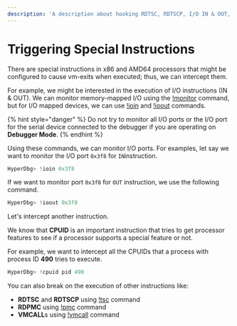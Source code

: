 ```yaml
---
description: 'A description about hooking RDTSC, RDTSCP, I/O IN & OUT, RDPMC, etc.'
---
```


# Triggering Special Instructions

There are special instructions in x86 and AMD64 processors that might be configured to cause vm-exits when executed; thus, we can intercept them.

For example, we might be interested in the execution of I/O instructions \(IN & OUT\). We can monitor memory-mapped I/O using the [!monitor](https://docs.hyperdbg.com/commands/extension-commands/monitor) command, but for I/O mapped devices, we can use [!ioin](https://docs.hyperdbg.com/commands/extension-commands/ioin) and [!ioout](https://docs.hyperdbg.com/commands/extension-commands/ioout) commands.

{% hint style="danger" %}
Do not try to monitor all I/O ports or the I/O port for the serial device connected to the debugger if you are operating on **Debugger Mode**.
{% endhint %}

Using these commands, we can monitor I/O ports. For examples, let say we want to monitor the I/O port `0x3f8` for `IN`instruction.

```c
HyperDbg> !ioin 0x3f8
```

If we want to monitor port `0x3f8` for `OUT` instruction, we use the following command.

```c
HyperDbg> !ioout 0x3f8
```

 Let's intercept another instruction. 

We know that **CPUID** is an important instruction that tries to get processor features to see if a processor supports a special feature or not.

For example, we want to intercept all the CPUIDs that a process with process ID **490** tries to execute.

```c
HyperDbg> !cpuid pid 490
```

You can also break on the execution of other instructions like:

* **RDTSC** and **RDTSCP** using [!tsc](https://docs.hyperdbg.com/commands/extension-commands/tsc) command
* **RDPMC** using [!pmc](https://docs.hyperdbg.com/commands/extension-commands/pmc) command
* **VMCALL**s using [!vmcall](https://docs.hyperdbg.com/commands/extension-commands/vmcall) command

